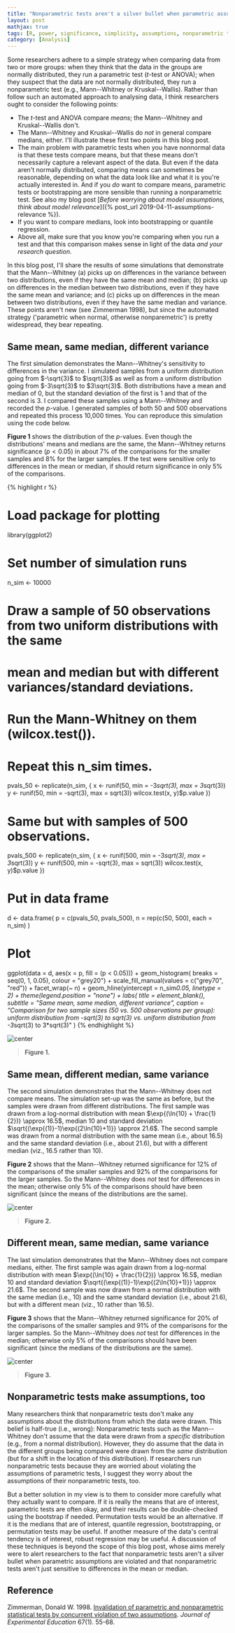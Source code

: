 ```yaml
---
title: "Nonparametric tests aren't a silver bullet when parametric assumptions are violated"
layout: post
mathjax: true
tags: [R, power, significance, simplicity, assumptions, nonparametric tests]
category: [Analysis]
---
```


Some researchers adhere to a simple strategy when comparing data from two
or more groups:
when they think that the data in the groups are normally distributed,
they run a parametric test ($t$-test or ANOVA);
when they suspect that the data are not normally distributed,
they run a nonparametric test (e.g., Mann--Whitney or Kruskal--Wallis).
Rather than follow such an automated approach to analysing data, I think
researchers ought to consider the following points:

* The $t$-test and ANOVA compare _means_; the Mann--Whitney and Kruskal--Wallis don't.
* The Mann--Whitney and Kruskal--Wallis do _not_ in general compare medians, either. I'll illustrate these first two points in this blog post.
* The main problem with parametric tests when you have nonnormal data is that these tests compare means, but that these means don't necessarily capture a relevant aspect of the data. But even if the data aren't normally distributed, comparing means can sometimes be reasonable, depending on what the data look like and what it is you're actually interested in. And if you _do_ want to compare means, parametric tests or bootstrapping are more sensible than running a nonparametric test. See also my blog post [_Before worrying about model assumptions, think about model relevance_]({% post_url 2019-04-11-assumptions-relevance %}).
* If you want to compare medians, look into bootstrapping or quantile regression.
* Above all, make sure that you know you're comparing when you run a test and that this comparison makes sense in light of the data _and your research question_.

In this blog post, I'll share the results of some simulations that demonstrate
that the Mann--Whitney (a) picks up on differences in the variance between
two distributions, even if they have the same mean and median;
(b) picks up on differences in the median between two distributions,
even if they have the same mean and variance;
and (c) picks up on differences in the mean between two distributions,
even if they have the same median and variance.
These points aren't new (see Zimmerman 1998), but since the automated
strategy ('parametric when normal, otherwise nonparemetric') is pretty widespread,
they bear repeating.

<!--more-->





<!-- ## Different distribution, but same mean, same median, same variance -->

<!-- Compare a sample drawn from a normal distribution with mean (and median) 0 -->
<!-- and standard deviation 1 -->
<!-- to a sample drawn from a uniform distribution from $-\sqrt{3}$ to $\sqrt{3}$. -->
<!-- This uniform distribution also has a mean and median of 0 and a standard -->
<!-- deviation of 1. -->



<!-- > **Figure 1.** -->

<!-- About 5% of significant results for both. -->

## Same mean, same median, different variance
The first simulation demonstrates the Mann--Whitney's sensitivity
to differences in the variance. I simulated samples
from a uniform distribution going from $-\sqrt{3}$ to $\sqrt{3}$
as well as from a uniform distribution going from $-3\sqrt{3}$ to $3\sqrt{3}$.
Both distributions have a mean and median of 0,
but the standard deviation of the first is 1 and that of the second is 3.
I compared these samples using a Mann--Whitney and recorded the $p$-value.
I generated samples of both 50 and 500 observations and repeated this
process 10,000 times. You can reproduce this simulation using the code below.

**Figure 1** shows the distribution of the $p$-values. 
Even though the distributions' means and medians are the same,
the Mann--Whitney returns significance ($p < 0.05$) in about 7% of the comparisons
for the smaller samples
and 8% for the larger samples. If the test were sensitive only to differences
in the mean or median, if should return significance in only 5% of the comparisons.


{% highlight r %}
# Load package for plotting
library(ggplot2)

# Set number of simulation runs
n_sim <- 10000

# Draw a sample of 50 observations from two uniform distributions with the same 
# mean and median but with different variances/standard deviations.
# Run the Mann-Whitney on them (wilcox.test()).
# Repeat this n_sim times.
pvals_50 <- replicate(n_sim, {
  x <- runif(50, min = -3*sqrt(3), max = 3*sqrt(3))
  y <- runif(50, min = -sqrt(3), max = sqrt(3))
  wilcox.test(x, y)$p.value
})

# Same but with samples of 500 observations.
pvals_500 <- replicate(n_sim, {
  x <- runif(500, min = -3*sqrt(3), max = 3*sqrt(3))
  y <- runif(500, min = -sqrt(3), max = sqrt(3))
  wilcox.test(x, y)$p.value
})

# Put in data frame
d <- data.frame(
  p = c(pvals_50, pvals_500),
  n = rep(c(50, 500), each = n_sim)
)

# Plot
ggplot(data = d,
       aes(x = p,
           fill = (p < 0.05))) +
  geom_histogram(
    breaks = seq(0, 1, 0.05),
    colour = "grey20") +
  scale_fill_manual(values = c("grey70", "red")) +
  facet_wrap(~ n) +
  geom_hline(yintercept = n_sim*0.05, linetype = 2) +
  theme(legend.position = "none") +
  labs(
    title = element_blank(),
    subtitle = "Same mean, same median, different variance",
    caption = "Comparison for two sample sizes (50 vs. 500 observations per group):
    uniform distribution from -sqrt(3) to sqrt(3)
    vs. uniform distribution from -3*sqrt(3) to 3*sqrt(3)"
  )
{% endhighlight %}

![center](/figs/2020-05-23-nonparametric/unnamed-chunk-7-1.png)

> **Figure 1.**

## Same mean, different median, same variance
The second simulation demonstrates that the Mann--Whitney does not
compare means. The simulation set-up was the same as before, but the samples
were drawn from different distributions.
The first sample was drawn from a log-normal distribution 
with mean $\exp{(\ln{10} + \frac{1}{2})} \approx 16.5$,
median 10 and standard deviation $\sqrt{(\exp{(1)}-1)\exp{(2\ln{10}+1)}} \approx 21.6$.
The second sample was drawn from a normal distribution
with the same mean (i.e., about 16.5) and the same standard deviation
(i.e., about 21.6), but with a different median (viz., 16.5 rather than 10).

**Figure 2** shows that the Mann--Whitney returned
significance for 12% of the comparisons of the smaller samples
and 92% of the comparisons for the larger samples.
So the Mann--Whitney does _not_ test for differences in the mean;
otherwise only 5% of the comparisons should have been significant
(since the means of the distributions are the same).



![center](/figs/2020-05-23-nonparametric/unnamed-chunk-9-1.png)

> **Figure 2.**

## Different mean, same median, same variance
The last simulation demonstrates that the Mann--Whitney does not
compare medians, either. 
The first sample was again drawn from a log-normal distribution 
with mean $\exp{(\ln{10} + \frac{1}{2})} \approx 16.5$,
median 10 and standard deviation $\sqrt{(\exp{(1)}-1)\exp{(2\ln{10}+1)}} \approx 21.6$.
The second sample was now drawn from a normal distribution
with the same median (i.e., 10) and the same standard deviation
(i.e., about 21.6), but with a different mean (viz., 10 rather than 16.5).

**Figure 3** shows that the Mann--Whitney returned
significance for 20% of the comparisons of the smaller samples
and 91% of the comparisons for the larger samples.
So the Mann--Whitney does _not_ test for differences in the median;
otherwise only 5% of the comparisons should have been significant
(since the medians of the distributions are the same).

![center](/figs/2020-05-23-nonparametric/unnamed-chunk-10-1.png)

> **Figure 3.**

## Nonparametric tests make assumptions, too
Many researchers think that nonparametric tests don't
make any assumptions about the distributions from which the data were drawn.
This belief is half-true (i.e., wrong):
Nonparametric tests such as the Mann--Whitney don't assume that the data were
drawn from a _specific_ distribution (e.g., from a normal distribution). However,
they do assume that the data in the different groups being compared were drawn
from the _same_ distribution (but for a shift in the location of this distribution).
If researchers run nonparametric tests because they are worried about violating
the assumptions of parametric tests, I suggest they worry about the assumptions
of their nonparametric tests, too.

But a better solution in my view is to 
them to consider more carefully what they actually want to compare.
If it is really the means that are of interest, parametric tests are often okay,
and their results can be double-checked using the bootstrap if needed. Permutation
tests would be an alternative.
If it is the medians that are of interest, quantile regression, bootstrapping,
or permutation tests may be useful.
If another measure of the data's central tendency is of interest, robust regression
may be useful.
A discussion of these techniques is beyond the scope of this blog post, whose
aims merely were to alert researchers to the fact that nonparametric tests
aren't a silver bullet when parametric assumptions are violated and that
nonparametric tests aren't just sensitive to differences in the mean or median.

## Reference

Zimmerman, Donald W. 1998. [Invalidation of parametric and nonparametric statistical tests by concurrent violation of two assumptions](https://doi.org/10.1080/00220979809598344). _Journal of Experimental Education_ 67(1). 55-68.
